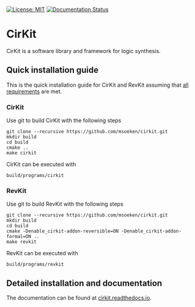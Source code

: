 [![License: MIT](https://img.shields.io/badge/License-MIT-yellow.svg)](https://opensource.org/licenses/MIT)
[![Documentation Status](https://readthedocs.org/projects/cirkit/badge/?version=latest)](http://cirkit.readthedocs.io/en/latest/?badge=latest)

# CirKit

CirKit is a software library and framework for logic synthesis.

## Quick installation guide

This is the quick installation guide for CirKit and RevKit assuming that [all requirements](https://cirkit.readthedocs.io/en/latest/installation.html#requirements-and-dependencies) are met.

### CirKit

Use git to build CirKit with the following steps

    git clone --recursive https://github.com/msoeken/cirkit.git
    mkdir build
    cd build
    cmake ..
    make cirkit

CirKit can be executed with

    build/programs/cirkit

### RevKit

Use git to build RevKit with the following steps

    git clone --recursive https://github.com/msoeken/cirkit.git
    mkdir build
    cd build
    cmake -Denable_cirkit-addon-reversible=ON -Denable_cirkit-addon-formal=ON ..
    make revkit

RevKit can be executed with

    build/programs/revkit

## Detailed installation and documentation

The documentation can be found at [cirkit.readthedocs.io](https://cirkit.readthedocs.io/en/latest).
